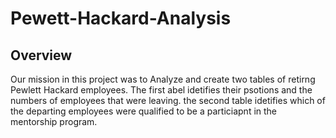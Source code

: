 # Pewett-Hackard-Analysis
## Overview
Our mission in this project was to Analyze and create two tables of retirng Pewlett Hackard employees. The first abel idetifies their psotions and the numbers of employees that were leaving. the second table idetifies which of the departing employees were qualified to be a particiapnt in the mentorship program.  

